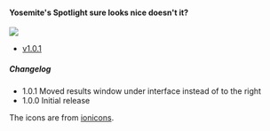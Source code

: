 #### Yosemite's Spotlight sure looks nice doesn't it?

![](https://github.com/mikker/YosemiteInterface-qsplugin/raw/master/screenshot.png)

* [v1.0.1](https://github.com/mikker/YosemiteInterface-qsplugin/blob/master/Yosemite-1.0.1.qsplugin.zip?raw=true)

##### Changelog

* 1.0.1 Moved results window under interface instead of to the right
* 1.0.0 Initial release

The icons are from [ionicons](http://ionicons.com).
